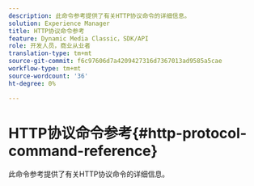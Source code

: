 ```yaml
---
description: 此命令参考提供了有关HTTP协议命令的详细信息。
solution: Experience Manager
title: HTTP协议命令参考
feature: Dynamic Media Classic，SDK/API
role: 开发人员，商业从业者
translation-type: tm+mt
source-git-commit: f6c97606d7a4209427316d7367013ad9585a5cae
workflow-type: tm+mt
source-wordcount: '36'
ht-degree: 0%

---
```



# HTTP协议命令参考{#http-protocol-command-reference}

此命令参考提供了有关HTTP协议命令的详细信息。

